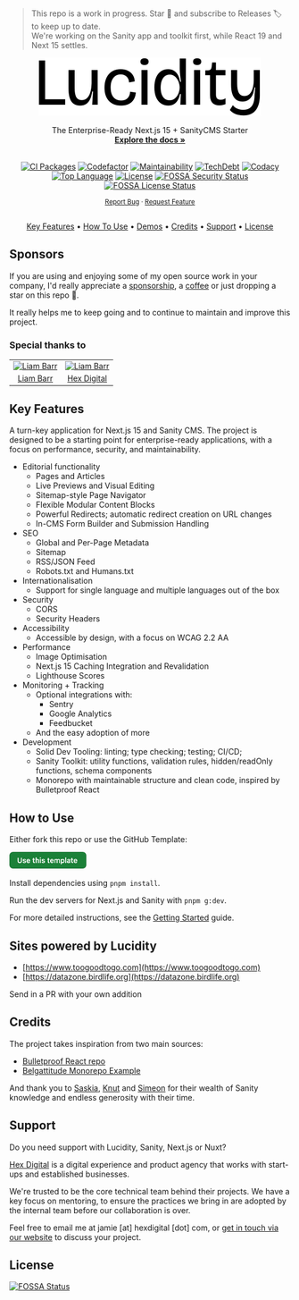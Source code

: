 <a id="readme-top"></a>

> This repo is a work in progress. Star 🌟 and subscribe to Releases 🏷️ to keep up to date.  
> We're working on the Sanity app and toolkit first, while React 19 and Next 15 settles.

<p></p>

<div align="center">
  <a href="https://github.com/hex-digital/lucidity-next-sanity-starter">
    <picture>
      <source media="(prefers-color-scheme: dark)" srcset="./docs/lucidity-light.svg">
      <img alt="Lucidity Logo" src="./docs/lucidity.svg">
    </picture>
  </a>

  <p align="center">
    The Enterprise-Ready Next.js 15 + SanityCMS Starter
    <br />
    <a href="https://github.com/hex-digital/lucidity-next-sanity-starter/blob/main/docs">
      <strong>Explore the docs »</strong>
    </a>
    <br />
    <br />
  </p>
</div>

<div align="center">
  
  [![CI Packages][ci-packages-shield]][ci-packages-url]
  [![Codefactor][codefactor-shield]][codefactor-url]
  [![Maintainability][maintainability-shield]][maintainability-url]
  [![TechDebt][tech-debt-shield]][tech-debt-url]
  [![Codacy][codacy-shield]][codacy-url]
  [![Top Language][top-lang-shield]][top-lang-url]
  [![License][license-shield]][license-url]
  [![FOSSA Security Status][fossa-security-shield]][fossa-security-url]
  [![FOSSA License Status][fossa-license-shield]][fossa-license-url]

</div>

<div align="center">
  <p align="center" style="font-size: smaller">
    <!--<a href="https://github.com/hex-digital/lucidity-next-sanity-starter">View Demo</a>
    ·
    --><a href="https://github.com/hex-digital/lucidity-next-sanity-starter/issues/new?labels=bug">Report Bug</a>
    ·
    <a href="https://github.com/hex-digital/lucidity-next-sanity-starter/issues/new?labels=enhancement">Request Feature</a>
    <br/>
    <br/>
  </p>

  <p align="center">
    <a href="#key-features">Key Features</a> •
    <a href="#how-to-use">How To Use</a> •
    <a href="#sites-powered-by-lucidity">Demos</a> •
    <a href="#credits">Credits</a> •
    <a href="#support">Support</a> •
    <a href="#license">License</a>
  </p>
</div>

## Sponsors

If you are using and enjoying some of my open source work in your company, I'd really appreciate a [sponsorship](https://github.com/sponsors/jamiewarb), a [coffee](https://ko-fi.com/jamiewarb) or just dropping a star on this repo 🌟.

It really helps me to keep going and to continue to maintain and improve this project.

### Special thanks to

<table>
  <tr>
    <td align="center">
      <a href="https://github.com/liamb13" target="_blank">
         <img width="65" src="https://avatars.githubusercontent.com/u/69778531?v=4" alt="Liam Barr" />
      </a>
    </td>
    <td align="center">
      <a href="https://www.hexdigital.com/?utm_source=lucidity-repo&utm_medium=sponsors&utm_campaign=github" target="_blank">
         <img width="65" src="https://avatars.githubusercontent.com/u/17425446?v=4" alt="Liam Barr" />
      </a>
    </td>
  </tr>
  <tr>
    <td align="center">
      <a href="https://github.com/liamb13" target="_blank">Liam Barr</a>
    </td>
    <td align="center">
      <a href="https://www.hexdigital.com/?utm_source=lucidity-repo&utm_medium=sponsors&utm_campaign=github" target="_blank">Hex Digital</a>
    </td>
  </tr>
</table>

## Key Features

A turn-key application for Next.js 15 and Sanity CMS. The project is designed to be a starting point for enterprise-ready applications, with a focus on performance, security, and maintainability.

- Editorial functionality
  - Pages and Articles
  - Live Previews and Visual Editing
  - Sitemap-style Page Navigator
  - Flexible Modular Content Blocks
  - Powerful Redirects; automatic redirect creation on URL changes
  - In-CMS Form Builder and Submission Handling
- SEO
  - Global and Per-Page Metadata
  - Sitemap
  - RSS/JSON Feed
  - Robots.txt and Humans.txt
- Internationalisation
  - Support for single language and multiple languages out of the box
- Security
  - CORS
  - Security Headers
- Accessibility
  - Accessible by design, with a focus on WCAG 2.2 AA
- Performance
  - Image Optimisation
  - Next.js 15 Caching Integration and Revalidation
  - Lighthouse Scores
- Monitoring + Tracking
  - Optional integrations with:
    - Sentry
    - Google Analytics
    - Feedbucket
  - And the easy adoption of more
- Development
  - Solid Dev Tooling: linting; type checking; testing; CI/CD;
  - Sanity Toolkit: utility functions, validation rules, hidden/readOnly functions, schema components
  - Monorepo with maintainable structure and clean code, inspired by Bulletproof React

## How to Use

Either fork this repo or use the GitHub Template:

<a href="https://github.com/new?template_name=lucidity-next-sanity-starter&template_owner=hex-digital">
  <img alt="Use this template" src="./docs/use-this-template.png" width="138">
</a>

Install dependencies using `pnpm install`.

Run the dev servers for Next.js and Sanity with `pnpm g:dev`.

For more detailed instructions, see the [Getting Started](./docs/index.md) guide.

## Sites powered by Lucidity

- [https://www.toogoodtogo.com](https://www.toogoodtogo.com)
- [https://datazone.birdlife.org](https://datazone.birdlife.org)

Send in a PR with your own addition

## Credits

The project takes inspiration from two main sources:

- [Bulletproof React repo](https://github.com/alan2207/bulletproof-react)
- [Belgattitude Monorepo Example](https://github.com/belgattitude/nextjs-monorepo-example)

And thank you to [Saskia](https://github.com/bobinska-dev), [Knut](https://github.com/kmelve) and [Simeon](https://github.com/simeongriggs) for their wealth of Sanity knowledge and endless generosity with their time.

## Support

Do you need support with Lucidity, Sanity, Next.js or Nuxt?

[Hex Digital](https://www.hexdigital.com?utm_source=lucidity-repo&utm_medium=support&utm_campaign=github) is a digital experience and product agency that works with start-ups and established businesses.

We're trusted to be the core technical team behind their projects. We have a key focus on mentoring, to ensure the practices we bring in are adopted by the internal team before our collaboration is over.

Feel free to email me at jamie [at] hexdigital [dot] com, or [get in touch via our website](https://www.hexdigital.com/contact?utm_source=lucidity-repo&utm_medium=support&utm_campaign=github) to discuss your project.

## License

[![FOSSA Status](https://app.fossa.com/api/projects/git%2Bgithub.com%2Fhex-digital%2Flucidity-next-sanity-starter.svg?type=large)](https://app.fossa.com/projects/git%2Bgithub.com%2Fhex-digital%2Flucidity-next-sanity-starter?ref=badge_large)

<!-- MARKDOWN LINKS & IMAGES -->
<!-- https://www.markdownguide.org/basic-syntax/#reference-style-links -->

[ci-packages-shield]: https://github.com/hex-digital/lucidity-next-sanity-starter/actions/workflows/ci-packages.yml/badge.svg?label=CI%20Packages&logo=github&style=flat-square
[ci-packages-url]: https://github.com/hex-digital/lucidity-next-sanity-starter/actions?query=workflow%3A%22CI+Packages%22
[codefactor-shield]: https://img.shields.io/codefactor/grade/github/hex-digital/lucidity-next-sanity-starter?label=Codefactor&logo=codefactor&style=flat-quare&labelColor=000000
[codefactor-url]: https://www.codefactor.io/repository/github/hex-digital/lucidity-next-sanity-starter
[maintainability-shield]: https://img.shields.io/codeclimate/maintainability/hex-digital/lucidity-next-sanity-starter?label=Maintainability&logo=code-climate&style=flat-quare&labelColor=000000
[maintainability-url]: https://codeclimate.com/github/hex-digital/lucidity-next-sanity-starter
[tech-debt-shield]: https://img.shields.io/codeclimate/tech-debt/hex-digital/lucidity-next-sanity-starter?label=TechDebt&logo=code-climate&style=flat-quare&labelColor=000000
[tech-debt-url]: https://codeclimate.com/github/hex-digital/lucidity-next-sanity-starter
[codacy-shield]: https://img.shields.io/codacy/grade/dff9c944af284a0fad4e165eb1727467?logo=codacy&style=flat-square&labelColor=000&label=Codacy
[codacy-url]: https://app.codacy.com/gh/hex-digital/lucidity-next-sanity-starter/dashboard?utm_source=github.com&utm_medium=referral&utm_content=hex-digital/lucidity-next-sanity-starter&utm_campaign=Badge_Grade
[top-lang-shield]: https://img.shields.io/github/languages/top/hex-digital/lucidity-next-sanity-starter?style=flat-square&labelColor=000&color=blue
[top-lang-url]: https://github.com/hex-digital/lucidity-next-sanity-starter/search?l=typescript
[license-shield]: https://img.shields.io/github/license/hex-digital/lucidity-next-sanity-starter?style=flat-quare&labelColor=000000
[license-url]: https://github.com/hex-digital/lucidity-next-sanity-starter/blob/main/LICENSE
[fossa-security-shield]: https://app.fossa.com/api/projects/git%2Bgithub.com%2Fhex-digital%2Flucidity-next-sanity-starter.svg?type=shield&issueType=security
[fossa-security-url]: https://app.fossa.com/projects/git%2Bgithub.com%2Fhex-digital%2Flucidity-next-sanity-starter?ref=badge_shield&issueType=security
[fossa-license-shield]: https://app.fossa.com/api/projects/git%2Bgithub.com%2Fhex-digital%2Flucidity-next-sanity-starter.svg?type=shield&issueType=license
[fossa-license-url]: https://app.fossa.com/projects/git%2Bgithub.com%2Fhex-digital%2Flucidity-next-sanity-starter?ref=badge_shield&issueType=license
